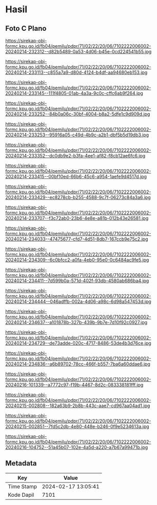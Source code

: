 # Hasil

## Foto C Plano

https://sirekap-obj-formc.kpu.go.id/fb04/pemilu/pdpr/71/02/22/20/06/7102222006002-20240214-232312--d82b5489-0a53-4d06-b45e-0cd224541b55.jpg

https://sirekap-obj-formc.kpu.go.id/fb04/pemilu/pdpr/71/02/22/20/06/7102222006002-20240214-233113--c855a7a9-d80d-4124-b4df-aa94680eb153.jpg

https://sirekap-obj-formc.kpu.go.id/fb04/pemilu/pdpr/71/02/22/20/06/7102222006002-20240214-233145--111f4805-01ab-4a3a-9c0c-cffc6ab9f264.jpg

https://sirekap-obj-formc.kpu.go.id/fb04/pemilu/pdpr/71/02/22/20/06/7102222006002-20240214-233252--84b0a06c-30bf-4004-b8a2-5dfe1c9d909d.jpg

https://sirekap-obj-formc.kpu.go.id/fb04/pemilu/pdpr/71/02/22/20/06/7102222006002-20240214-233253--95916a05-c49d-4b9c-a2b1-dbf5b5d19db3.jpg

https://sirekap-obj-formc.kpu.go.id/fb04/pemilu/pdpr/71/02/22/20/06/7102222006002-20240214-233352--dc0db9e2-b3fa-4ee1-af82-f8cb12ae6fc6.jpg

https://sirekap-obj-formc.kpu.go.id/fb04/pemilu/pdpr/71/02/22/20/06/7102222006002-20240214-233415--00bf10ed-66b6-45c6-a954-1aefe9d4517d.jpg

https://sirekap-obj-formc.kpu.go.id/fb04/pemilu/pdpr/71/02/22/20/06/7102222006002-20240214-233429--ec8278cb-b255-4588-9c7f-06273c84a3a6.jpg

https://sirekap-obj-formc.kpu.go.id/fb04/pemilu/pdpr/71/02/22/20/06/7102222006002-20240214-233707--f3c72ab0-23b6-4e8e-a81b-012b43e26581.jpg

https://sirekap-obj-formc.kpu.go.id/fb04/pemilu/pdpr/71/02/22/20/06/7102222006002-20240214-234033--47475677-cfd7-4d51-8db7-167ccb9e75c2.jpg

https://sirekap-obj-formc.kpu.go.id/fb04/pemilu/pdpr/71/02/22/20/06/7102222006002-20240214-234309--6c0bfcc2-a0fa-4eb0-95e0-0c6484ac9fe5.jpg

https://sirekap-obj-formc.kpu.go.id/fb04/pemilu/pdpr/71/02/22/20/06/7102222006002-20240214-234411--7d599b0a-571d-402f-93db-4580ab686ba4.jpg

https://sirekap-obj-formc.kpu.go.id/fb04/pemilu/pdpr/71/02/22/20/06/7102222006002-20240214-234444--046adffb-002a-4d06-a98c-6d98a547453d.jpg

https://sirekap-obj-formc.kpu.go.id/fb04/pemilu/pdpr/71/02/22/20/06/7102222006002-20240214-234637--a101878b-327b-439b-9b7e-7d10f92c0927.jpg

https://sirekap-obj-formc.kpu.go.id/fb04/pemilu/pdpr/71/02/22/20/06/7102222006002-20240214-234729--de73adde-020c-4717-8486-53de4b3d76ce.jpg

https://sirekap-obj-formc.kpu.go.id/fb04/pemilu/pdpr/71/02/22/20/06/7102222006002-20240214-234836--a6b89702-78cc-466f-b557-7ba6a60ddae6.jpg

https://sirekap-obj-formc.kpu.go.id/fb04/pemilu/pdpr/71/02/22/20/06/7102222006002-20240216-101339--a7772c97-f19b-4467-8d2c-083338181fff.jpg

https://sirekap-obj-formc.kpu.go.id/fb04/pemilu/pdpr/71/02/22/20/06/7102222006002-20240215-002808--182a63b9-2b8b-443c-aae7-cd967aa04ad1.jpg

https://sirekap-obj-formc.kpu.go.id/fb04/pemilu/pdpr/71/02/22/20/06/7102222006002-20240215-002851--7fd5c2db-4e80-448e-b246-0f9e5234613a.jpg

https://sirekap-obj-formc.kpu.go.id/fb04/pemilu/pdpr/71/02/22/20/06/7102222006002-20240216-104752--51a45b07-102e-4a5d-a220-a7b67a99471b.jpg


## Metadata

| Key        | Value               |
| ---------- | ------------------- |
| Time Stamp | 2024-02-17 13:05:41 |
| Kode Dapil | 7101                |



